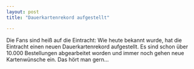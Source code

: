 ```yaml
---
layout: post
title: "Dauerkartenrekord aufgestellt"

---
```


Die Fans sind heiß auf die Eintracht: Wie heute bekannt wurde, hat die Eintracht einen neuen Dauerkartenrekord aufgestellt. Es sind schon über 10.000 Bestellungen abgearbeitet worden und immer noch gehen neue Kartenwünsche ein. Das hört man gern...


